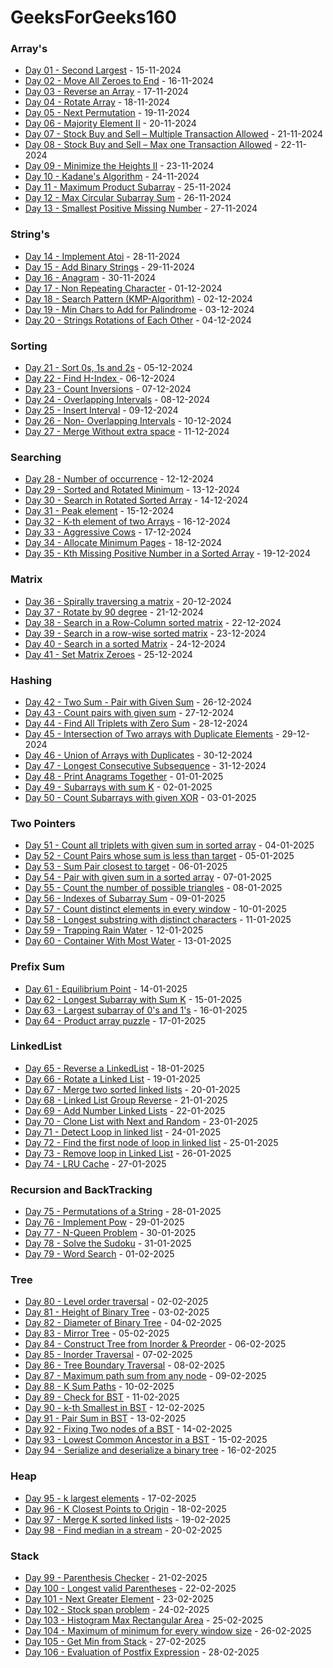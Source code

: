 # GeeksForGeeks160

### Array's

- [Day 01 - Second Largest](01-Arrays/Day01/) - 15-11-2024
- [Day 02 - Move All Zeroes to End](01-Arrays/Day02/) - 16-11-2024
- [Day 03 - Reverse an Array](01-Arrays/Day03/) - 17-11-2024
- [Day 04 - Rotate Array](01-Arrays/Day04/) - 18-11-2024
- [Day 05 - Next Permutation](01-Arrays/Day05/) - 19-11-2024
- [Day 06 - Majority Element II](01-Arrays/Day06/) - 20-11-2024
- [Day 07 - Stock Buy and Sell – Multiple Transaction Allowed](01-Arrays/Day07/) - 21-11-2024
- [Day 08 - Stock Buy and Sell – Max one Transaction Allowed](01-Arrays/Day08/) - 22-11-2024
- [Day 09 - Minimize the Heights II](01-Arrays/Day09/) - 23-11-2024
- [Day 10 - Kadane's Algorithm](01-Arrays/Day10/) - 24-11-2024
- [Day 11 - Maximum Product Subarray](01-Arrays/Day11/) - 25-11-2024
- [Day 12 - Max Circular Subarray Sum](01-Arrays/Day12/) - 26-11-2024
- [Day 13 - Smallest Positive Missing Number](01-Arrays/Day13/) - 27-11-2024

### String's

- [Day 14 - Implement Atoi](02-Strings/Day14/) - 28-11-2024
- [Day 15 - Add Binary Strings](02-Strings/Day15/) - 29-11-2024
- [Day 16 - Anagram](02-Strings/Day16/) - 30-11-2024
- [Day 17 - Non Repeating Character](02-Strings/Day17/) - 01-12-2024
- [Day 18 - Search Pattern (KMP-Algorithm)](02-Strings/Day18/) - 02-12-2024
- [Day 19 - Min Chars to Add for Palindrome](02-Strings/Day19/) - 03-12-2024
- [Day 20 - Strings Rotations of Each Other](02-Strings/Day20/) - 04-12-2024

### Sorting

- [Day 21 - Sort 0s, 1s and 2s](03-SortingDay21/) - 05-12-2024
- [Day 22 - Find H-Index ](03-SortingDay22/) - 06-12-2024
- [Day 23 - Count Inversions](03-SortingDay23/) - 07-12-2024
- [Day 24 - Overlapping Intervals](03-SortingDay24/) - 08-12-2024
- [Day 25 - Insert Interval](03-SortingDay25/) - 09-12-2024
- [Day 26 - Non- Overlapping Intervals](03-SortingDay26/) - 10-12-2024
- [Day 27 - Merge Without extra space](03-SortingDay27/) - 11-12-2024

### Searching

- [Day 28 - Number of occurrence](04-Searching/Day28/) - 12-12-2024
- [Day 29 - Sorted and Rotated Minimum](04-Searching/Day29/) - 13-12-2024
- [Day 30 - Search in Rotated Sorted Array](04-Searching/Day30/) - 14-12-2024
- [Day 31 - Peak element](04-Searching/Day31/) - 15-12-2024
- [Day 32 - K-th element of two Arrays](04-Searching/Day32/) - 16-12-2024
- [Day 33 - Aggressive Cows](04-Searching/Day33/) - 17-12-2024
- [Day 34 - Allocate Minimum Pages](04-Searching/Day34/) - 18-12-2024
- [Day 35 - Kth Missing Positive Number in a Sorted Array](04-Searching/Day35/) - 19-12-2024

### Matrix

- [Day 36 - Spirally traversing a matrix](05-Matrix/Day36/) - 20-12-2024
- [Day 37 - Rotate by 90 degree](05-Matrix/Day37/) - 21-12-2024
- [Day 38 - Search in a Row-Column sorted matrix](05-Matrix/Day38/) - 22-12-2024
- [Day 39 - Search in a row-wise sorted matrix](05-Matrix/Day39/) - 23-12-2024
- [Day 40 - Search in a sorted Matrix](05-Matrix/Day40/) - 24-12-2024
- [Day 41 - Set Matrix Zeroes](05-Matrix/Day41/) - 25-12-2024

### Hashing

- [Day 42 - Two Sum - Pair with Given Sum](06-Hashing/Day42/) - 26-12-2024
- [Day 43 - Count pairs with given sum](06-Hashing/Day43/) - 27-12-2024
- [Day 44 - Find All Triplets with Zero Sum](06-Hashing/Day44/) - 28-12-2024
- [Day 45 - Intersection of Two arrays with Duplicate Elements](06-Hashing/Day45/) - 29-12-2024
- [Day 46 - Union of Arrays with Duplicates](06-Hashing/Day46/) - 30-12-2024
- [Day 47 - Longest Consecutive Subsequence](06-Hashing/Day47/) - 31-12-2024
- [Day 48 - Print Anagrams Together](06-Hashing/Day48/) - 01-01-2025
- [Day 49 - Subarrays with sum K](06-Hashing/Day49/) - 02-01-2025
- [Day 50 - Count Subarrays with given XOR](06-Hashing/Day50/) - 03-01-2025

### Two Pointers

- [Day 51 - Count all triplets with given sum in sorted array](07-Two_Pointer/Day51/) - 04-01-2025
- [Day 52 - Count Pairs whose sum is less than target](07-Two_Pointer/Day52/) - 05-01-2025
- [Day 53 - Sum Pair closest to target](07-Two_Pointer/Day53/) - 06-01-2025
- [Day 54 - Pair with given sum in a sorted array](07-Two_Pointer/Day54/) - 07-01-2025
- [Day 55 - Count the number of possible triangles](07-Two_Pointer/Day55/) - 08-01-2025
- [Day 56 - Indexes of Subarray Sum](07-Two_Pointer/Day56/) - 09-01-2025
- [Day 57 - Count distinct elements in every window](07-Two_Pointer/Day57/) - 10-01-2025
- [Day 58 - Longest substring with distinct characters](07-Two_Pointer/Day58/) - 11-01-2025
- [Day 59 - Trapping Rain Water](07-Two_Pointer/Day59/) - 12-01-2025
- [Day 60 - Container With Most Water](07-Two_Pointer/Day60/) - 13-01-2025

### Prefix Sum

- [Day 61 -  Equilibrium Point](08-Prefix_Sum/Day61/) - 14-01-2025
- [Day 62 -  Longest Subarray with Sum K](08-Prefix_Sum/Day62/) - 15-01-2025
- [Day 63 -  Largest subarray of 0's and 1's](08-Prefix_Sum/Day63/) - 16-01-2025
- [Day 64 -  Product array puzzle](08-Prefix_Sum/Day64/) - 17-01-2025

### LinkedList

- [Day 65 - Reverse a LinkedList](09-LinkedList/Day65/) - 18-01-2025
- [Day 66 - Rotate a Linked List](09-LinkedList/Day66/) - 19-01-2025
- [Day 67 - Merge two sorted linked lists](09-LinkedList/Day67/) - 20-01-2025
- [Day 68 - Linked List Group Reverse](09-LinkedList/Day68/) - 21-01-2025
- [Day 69 - Add Number Linked Lists](09-LinkedList/Day69/) - 22-01-2025
- [Day 70 - Clone List with Next and Random](09-LinkedList/Day70/) - 23-01-2025
- [Day 71 - Detect Loop in linked list](09-LinkedList/Day71/) - 24-01-2025
- [Day 72 - Find the first node of loop in linked list](09-LinkedList/Day72/) - 25-01-2025
- [Day 73 - Remove loop in Linked List](09-LinkedList/Day73/) - 26-01-2025
- [Day 74 - LRU Cache](09-LinkedList/Day74/) - 27-01-2025

### Recursion and BackTracking

- [Day 75 - Permutations of a String](10-Recursion_BackTracking/Day75/) - 28-01-2025
- [Day 76 - Implement Pow](10-Recursion_BackTracking/Day76/) - 29-01-2025
- [Day 77 - N-Queen Problem](10-Recursion_BackTracking/Day77/) - 30-01-2025
- [Day 78 - Solve the Sudoku](10-Recursion_BackTracking/Day78/) - 31-01-2025
- [Day 79 - Word Search](10-Recursion_BackTracking/Day79/) - 01-02-2025

### Tree

- [Day 80 - Level order traversal](11-Tree/Day80/) - 02-02-2025
- [Day 81 - Height of Binary Tree](11-Tree/Day81/) - 03-02-2025
- [Day 82 - Diameter of Binary Tree](11-Tree/Day82/) - 04-02-2025
- [Day 83 - Mirror Tree](11-Tree/Day83/) - 05-02-2025
- [Day 84 - Construct Tree from Inorder & Preorder](11-Tree/Day84/) - 06-02-2025
- [Day 85 - Inorder Traversal](11-Tree/Day85/) - 07-02-2025
- [Day 86 - Tree Boundary Traversal](11-Tree/Day86/) - 08-02-2025
- [Day 87 - Maximum path sum from any node](11-Tree/Day87/) - 09-02-2025
- [Day 88 - K Sum Paths](11-Tree/Day88/) - 10-02-2025
- [Day 89 - Check for BST](11-Tree/Day89/) - 11-02-2025
- [Day 90 - k-th Smallest in BST](11-Tree/Day90/) - 12-02-2025
- [Day 91 - Pair Sum in BST](11-Tree/Day91/) - 13-02-2025
- [Day 92 - Fixing Two nodes of a BST](11-Tree/Day92/) - 14-02-2025
- [Day 93 - Lowest Common Ancestor in a BST](11-Tree/Day93/) - 15-02-2025
- [Day 94 - Serialize and deserialize a binary tree](11-Tree/Day94/) - 16-02-2025

### Heap

- [Day 95 - k largest elements](12-Heap/Day95/) - 17-02-2025
- [Day 96 - K Closest Points to Origin](12-Heap/Day96/) - 18-02-2025
- [Day 97 - Merge K sorted linked lists](12-Heap/Day97/) - 19-02-2025
- [Day 98 - Find median in a stream](12-Heap/Day98/) - 20-02-2025

### Stack

- [Day 99 - Parenthesis Checker](13-Stack/Day99/) - 21-02-2025
- [Day 100 - Longest valid Parentheses](13-Stack/Day100/) - 22-02-2025
- [Day 101 - Next Greater Element](13-Stack/Day101/) - 23-02-2025
- [Day 102 - Stock span problem](13-Stack/Day102/) - 24-02-2025
- [Day 103 - Histogram Max Rectangular Area](13-Stack/Day103/) - 25-02-2025
- [Day 104 - Maximum of minimum for every window size](13-Stack/Day104/) - 26-02-2025
- [Day 105 - Get Min from Stack](13-Stack/Day105/) - 27-02-2025
- [Day 106 - Evaluation of Postfix Expression](13-Stack/Day106/) - 28-02-2025



